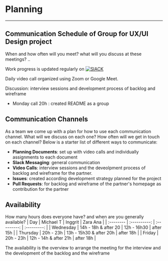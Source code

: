 # Planning

---

## Communication Schedule of Group for UX/UI Design project

When and how often will you meet? what will you discuss at these meetings? ..

Work progress is updated regularly on [![SlACK](https://img.shields.io/badge/Slack-4A154B?style=for-the-badge&logo=slack&logoColor=white)](https://hackyourfuturebe.slack.com/archives/C01JN6ZJ92M)

Daily video call organized using Zoom or Google Meet.

Discussion: interview sessions and development process of backlog and wireframe

- Monday call 20h : created README as a group

## Communication Channels

As a team we come up with a plan for how to use each communication channel. What will we discuss on each one? How often will we get in touch on each channel? Below is a starter list of different ways to communicate:


- **Planning Documents**: set up with video calls and individually assignments to each document
- **Slack Messaging**: general communication
- **Video Calls**: interview sessions and the deveolpment process of backlog and wireframe for the partner. 
- **Issues**: created according development strategy planned for the project
- **Pull Requests**: for backlog and wireframe of the partner's homepage as contribution for the partner

## Availability

How many hours does everyone have? and when are you generally available?
| Day | Michael T | Inggrit | Zara Ana |
| :-------- | :----------: | :---------: | :---------: |
| Wednesday | 14h - 18h & after 20 | 12h - 16h30 | after 15h |
| Thursday | 20h - 23h | 13h - 15h30 & after 20h | after 18h |
| Friday | 20h - 23h | 12h - 14h & after 21h | after 18h |

The availability is the overview to arrange the meeting for the interview and the development of the backlog and the wireframe


